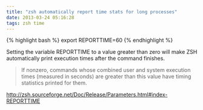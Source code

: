 ```yaml
---
title: "zsh automatically report time stats for long processes"
date: 2013-03-24 05:16:28
tags: zsh time
---
```


<p>
{% highlight bash %} 
export REPORTTIME=60
{% endhighlight %}
</p>

<p>
Setting the variable <span class="mono">REPORTTIME</span> to a value greater than zero will make ZSH automatically print execution times after the command finishes.
</p>

<p>
<blockquote>
If nonzero, commands whose combined user and system execution times (measured in seconds) are greater than this value have timing statistics printed for them.
</blockquote>
</p>

<p>
<a href="http://zsh.sourceforge.net/Doc/Release/Parameters.html#index-REPORTTIME">http://zsh.sourceforge.net/Doc/Release/Parameters.html#index-REPORTTIME</a>
</p>
